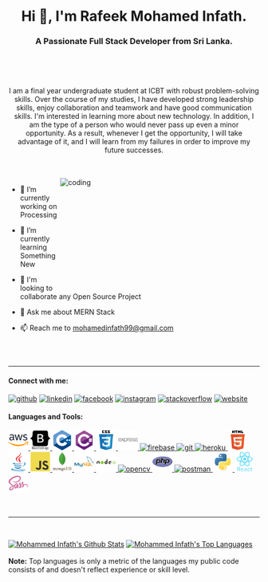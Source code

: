 <h1 align="center">Hi 👋, I'm Rafeek Mohamed Infath.</h1>
<h3 align="center">A Passionate Full Stack Developer from Sri Lanka.</h3>
<br />


<br />
<br />

<p align= "center">I am a final year undergraduate student at ICBT with robust problem-solving skills. Over the course of my studies, I have developed strong leadership skills, enjoy collaboration and teamwork and have good communication skills. I'm interested in learning more about new technology. In addition, I am the type of a person who would never pass up even a minor opportunity. As a result, whenever I get the opportunity, I will take advantage of it, and I will learn from my failures in order to improve my future successes. </p>

<br />
<br />

<img align="right" alt ="coding" width ="400" height="220px" borderRadius= "10px" src ="https://miro.medium.com/max/1360/1*IRGHmiGsa16stedQvIaZfw.gif" />
 
- 🔭 I’m currently working on Processing 

- 🌱 I’m currently learning Something New 

- 👯 I'm looking to collaborate any Open Source Project

- 💬 Ask me about MERN Stack

- 📫 Reach me to mohamedinfath99@gmail.com 

<br />
<br />
<hr />

<h4 align="left">Connect with me:</h4>

[<img src='https://img.icons8.com/nolan/1x/github.png' alt='github' height='45' >](https://github.com/mohamedinfath99)  [<img src='https://img.icons8.com/fluency/1x/linkedin-2.png' alt='linkedin' height='45'>](https://www.linkedin.com/in/mohamedinfath99/)  [<img src='https://img.icons8.com/fluency/1x/facebook-new.png' alt='facebook' height='40'>](https://www.facebook.com/mohamedinfath99)  [<img src='https://img.icons8.com/fluency/1x/instagram-new.png' alt='instagram' height='40'>](https://www.instagram.com/mohamedinfath99/)  [<img src='https://img.icons8.com/color/1x/stackoverflow.png' alt='stackoverflow' height='40'>](https://stackoverflow.com/users/20399450)  [<img src='https://img.icons8.com/office/1x/internet.png' alt='website' height='35'>](https://mohamedinfath99.github.io/portfolio/)  



<h4 align="left">Languages and Tools:</h4>
<p align="left"> <a href="https://aws.amazon.com" target="_blank" rel="noreferrer"> <img src="https://raw.githubusercontent.com/devicons/devicon/master/icons/amazonwebservices/amazonwebservices-original-wordmark.svg" alt="aws" width="40" height="40"/> </a> <a href="https://getbootstrap.com" target="_blank" rel="noreferrer"> <img src="https://raw.githubusercontent.com/devicons/devicon/master/icons/bootstrap/bootstrap-plain-wordmark.svg" alt="bootstrap" width="40" height="40"/> </a> <a href="https://www.w3schools.com/cpp/" target="_blank" rel="noreferrer"> <img src="https://raw.githubusercontent.com/devicons/devicon/master/icons/cplusplus/cplusplus-original.svg" alt="cplusplus" width="40" height="40"/> </a> <a href="https://www.w3schools.com/cs/" target="_blank" rel="noreferrer"> <img src="https://raw.githubusercontent.com/devicons/devicon/master/icons/csharp/csharp-original.svg" alt="csharp" width="40" height="40"/> </a> <a href="https://www.w3schools.com/css/" target="_blank" rel="noreferrer"> <img src="https://raw.githubusercontent.com/devicons/devicon/master/icons/css3/css3-original-wordmark.svg" alt="css3" width="40" height="40"/> </a> <a href="https://expressjs.com" target="_blank" rel="noreferrer"> <img src="https://raw.githubusercontent.com/devicons/devicon/master/icons/express/express-original-wordmark.svg" alt="express" width="40" height="40"/> </a> <a href="https://firebase.google.com/" target="_blank" rel="noreferrer"> <img src="https://www.vectorlogo.zone/logos/firebase/firebase-icon.svg" alt="firebase" width="40" height="40"/> </a> <a href="https://git-scm.com/" target="_blank" rel="noreferrer"> <img src="https://www.vectorlogo.zone/logos/git-scm/git-scm-icon.svg" alt="git" width="40" height="40"/> </a> <a href="https://heroku.com" target="_blank" rel="noreferrer"> <img src="https://www.vectorlogo.zone/logos/heroku/heroku-icon.svg" alt="heroku" width="40" height="40"/> </a> <a href="https://www.w3.org/html/" target="_blank" rel="noreferrer"> <img src="https://raw.githubusercontent.com/devicons/devicon/master/icons/html5/html5-original-wordmark.svg" alt="html5" width="40" height="40"/> </a> <a href="https://www.java.com" target="_blank" rel="noreferrer"> <img src="https://raw.githubusercontent.com/devicons/devicon/master/icons/java/java-original.svg" alt="java" width="40" height="40"/> </a> <a href="https://developer.mozilla.org/en-US/docs/Web/JavaScript" target="_blank" rel="noreferrer"> <img src="https://raw.githubusercontent.com/devicons/devicon/master/icons/javascript/javascript-original.svg" alt="javascript" width="40" height="40"/> </a> <a href="https://www.mongodb.com/" target="_blank" rel="noreferrer"> <img src="https://raw.githubusercontent.com/devicons/devicon/master/icons/mongodb/mongodb-original-wordmark.svg" alt="mongodb" width="40" height="40"/> </a> <a href="https://www.mysql.com/" target="_blank" rel="noreferrer"> <img src="https://raw.githubusercontent.com/devicons/devicon/master/icons/mysql/mysql-original-wordmark.svg" alt="mysql" width="40" height="40"/> </a> <a href="https://nodejs.org" target="_blank" rel="noreferrer"> <img src="https://raw.githubusercontent.com/devicons/devicon/master/icons/nodejs/nodejs-original-wordmark.svg" alt="nodejs" width="40" height="40"/> </a> <a href="https://opencv.org/" target="_blank" rel="noreferrer"> <img src="https://www.vectorlogo.zone/logos/opencv/opencv-icon.svg" alt="opencv" width="40" height="40"/> </a> <a href="https://www.php.net" target="_blank" rel="noreferrer"> <img src="https://raw.githubusercontent.com/devicons/devicon/master/icons/php/php-original.svg" alt="php" width="40" height="40"/> </a> <a href="https://postman.com" target="_blank" rel="noreferrer"> <img src="https://www.vectorlogo.zone/logos/getpostman/getpostman-icon.svg" alt="postman" width="40" height="40"/> </a> <a href="https://www.python.org" target="_blank" rel="noreferrer"> <img src="https://raw.githubusercontent.com/devicons/devicon/master/icons/python/python-original.svg" alt="python" width="40" height="40"/> </a> <a href="https://reactjs.org/" target="_blank" rel="noreferrer"> <img src="https://raw.githubusercontent.com/devicons/devicon/master/icons/react/react-original-wordmark.svg" alt="react" width="40" height="40"/> </a> <a href="https://sass-lang.com" target="_blank" rel="noreferrer"> <img src="https://raw.githubusercontent.com/devicons/devicon/master/icons/sass/sass-original.svg" alt="sass" width="40" height="40"/> </a> </p>

<br />

<hr />
<br/>

<a href="https://github.com/mohamedinfath99/github-readme-stats"><img alt="Mohammed Infath's Github Stats" src="https://github-readme-stats.vercel.app/api?username=mohamedinfath99&show_icons=true&count_private=true&theme=react&hide_border=true&bg_color=0D1117" /></a>
<a href="https://github.com/mohamedinfath99/github-readme-stats"><img alt="Mohammed Infath's Top Languages" src="https://github-readme-stats.vercel.app/api/top-langs/?username=mohamedinfath99&langs_count=8&count_private=true&layout=compact&theme=react&hide_border=true&bg_color=0D1117" /></a>
<br/>
<br />
<b>Note:</b> Top languages is only a metric of the languages my public code consists of and doesn't reflect experience or skill level.
